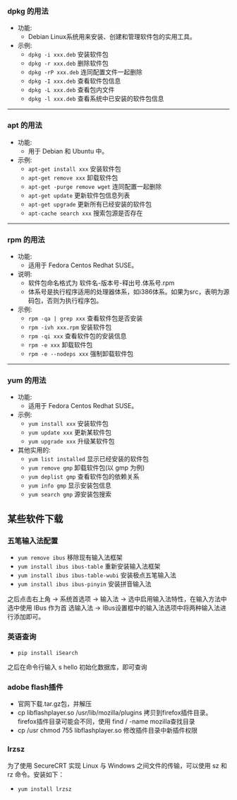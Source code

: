 
 
### dpkg 的用法
- 功能:
    + Debian Linux系统用来安装、创建和管理软件包的实用工具。
- 示例:
    + `dpkg -i xxx.deb`     安装软件包
    + `dpkg -r xxx.deb`     删除软件包
    + `dpkg -rP xxx.deb`    连同配置文件一起删除
    + `dpkg -I xxx.deb`     查看软件包信息
    + `dpkg -L xxx.deb`     查看包内文件
    + `dpkg -l xxx.deb`     查看系统中已安装的软件包信息

----
### apt 的用法
- 功能:
    + 用于 Debian 和 Ubuntu 中。
- 示例:
    + `apt-get install xxx`         安装软件包
    + `apt-get remove xxx`          卸载软件包
    + `apt-get -purge remove wget`  连同配置一起删除
    + `apt-get update`              更新软件包信息列表
    + `apt-get upgrade`             更新所有已经安装的软件包
    + `apt-cache search xxx`        搜索包源是否存在

----
### rpm 的用法
- 功能: 
    + 适用于 Fedora Centos Redhat SUSE。
- 说明: 
    + 软件包命名格式为 软件名-版本号-释出号.体系号.rpm 
    + 体系号是执行程序适用的处理器体系，如i386体系。如果为src，表明为源码包，否则为执行程序包。
- 示例:
    + `rpm -qa | grep xxx`      查看软件包是否安装
    + `rpm -ivh xxx.rpm`        安装软件包
    + `rpm -qi xxx`             查看软件包的安装信息
    + `rpm -e xxx`              卸载软件包
    + `rpm -e --nodeps xxx`     强制卸载软件包

----
### yum 的用法
- 功能: 
    + 适用于 Fedora Centos Redhat SUSE。
- 示例:
    + `yum install xxx`         安装软件包
    + `yum update xxx`          更新某软件包
    + `yum upgrade xxx`         升级某软件包
- 其他实用的:
    + `yum list installed`      显示已经安装的软件包
    + `yum remove gmp`          卸载软件包(以 gmp 为例)
    + `yum deplist gmp`         查看软件包的依赖关系
    + `yum info gmp`            显示安装包信息
    + `yum search gmp`          源安装包搜索

## 某些软件下载

### 五笔输入法配置
+ `yum remove ibus`                     移除现有输入法框架
+ `yum install ibus ibus-table`         重新安装输入法框架
+ `yum install ibus ibus-table-wubi`    安装极点五笔输入法
+ `yum install ibus ibus-pinyin`        安装拼音输入法
    
之后点击右上角 -> 系统首选项 -> 输入法 -> 选中启用输入法特性，在输入方法中选中使用 IBus 作为首
选输入法 -> IBus设置框中的输入法选项中将两种输入法进行添加即可。
    
### 英语查询
+ `pip install iSearch`

之后在命令行输入 s hello 初始化数据库，即可查询

### adobe flash插件
- 官网下载.tar.gz包，并解压
- cp libflashplayer.so /usr/lib/mozilla/plugins 拷贝到firefox插件目录。firefox插件目录可能会不同，使用 find / -name mozilla查找目录
- cp /usr chmod 755 libflashplayer.so 修改插件目录中新插件权限

### lrzsz
为了使用 SecureCRT 实现 Linux 与 Windows 之间文件的传输，可以使用 sz 和 rz 命令。安装如下：
    
+ `yum install lrzsz`
